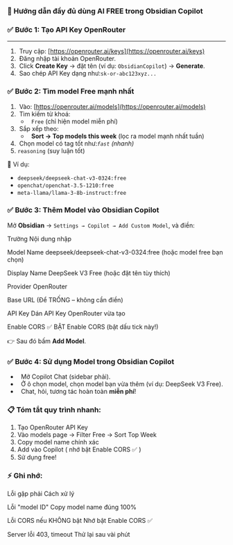 ### 🎯 Hướng dẫn đầy đủ dùng AI **FREE** trong **Obsidian Copilot**

### ✅ Bước 1: Tạo API Key OpenRouter

---

1.  Truy cập: [https://openrouter.ai/keys](https://openrouter.ai/keys)
2.  Đăng nhập tài khoản OpenRouter.
3.  Click **Create Key** → đặt tên (ví dụ: `ObsidianCopilot`) → **Generate**.
4.  Sao chép API Key dạng như:`sk-or-abc123xyz...`

### ✅ Bước 2: Tìm model Free mạnh nhất

1.  Vào: [https://openrouter.ai/models](https://openrouter.ai/models)
2.  Tìm kiếm từ khoá:  
    *   `Free` (chỉ hiện model miễn phí)
3.  Sắp xếp theo:  
    *   **Sort → Top models this week** (lọc ra model mạnh nhất tuần)
4.  Chọn model có tag tốt như:_`fast` (nhanh)_
5. `reasoning` (suy luận tốt)

📌 Ví dụ:

- `deepseek/deepseek-chat-v3-0324:free`
- `openchat/openchat-3.5-1210:free`
- `meta-llama/llama-3-8b-instruct:free`

### ✅ Bước 3: Thêm Model vào Obsidian Copilot

Mở **Obsidian** → `Settings → Copilot → Add Custom Model`, và điền:

Trường
Nội dung nhập




Model Name
deepseek/deepseek-chat-v3-0324:free (hoặc model free bạn chọn)


Display Name
DeepSeek V3 Free (hoặc đặt tên tùy thích)


Provider
OpenRouter


Base URL
(Để TRỐNG – không cần điền)


API Key
Dán API Key OpenRouter vừa tạo


Enable CORS
✅ BẬT Enable CORS (bật dấu tick này!)

👉 Sau đó bấm **Add Model**.

### ✅ Bước 4: Sử dụng Model trong Obsidian Copilot

-   Mở Copilot Chat (sidebar phải).
-   Ở ô chọn model, chọn model bạn vừa thêm (ví dụ: DeepSeek V3 Free).
-   Chat, hỏi, tương tác hoàn toàn **miễn phí**!

### 📋 Tóm tắt quy trình nhanh:

1. Tạo OpenRouter API Key
2. Vào models page → Filter Free → Sort Top Week
3. Copy model name chính xác
4. Add vào Copilot ( nhớ bật Enable CORS ✅ )
5. Sử dụng free!

### ⚡ Ghi nhớ:

Lỗi gặp phải
Cách xử lý




Lỗi "model ID"
Copy model name đúng 100%


Lỗi CORS nếu KHÔNG bật
Nhớ bật Enable CORS ✅


Server lỗi 403, timeout
Thử lại sau vài phút